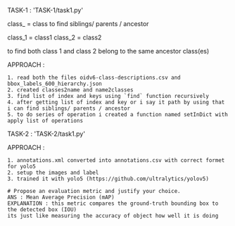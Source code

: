 TASK-1 : 'TASK-1/task1.py'

class_ = class to find siblings/ parents / ancestor


class_1 = class1 
class_2 = class2

to find both class 1 and class 2 belong to the same ancestor class(es)

APPROACH :

    1. read both the files oidv6-class-descriptions.csv and bbox_labels_600_hierarchy.json
    2. created classes2name and name2classes
    3. find list of index and keys using `find` function recursively 
    4. after getting list of index and key or i say it path by using that i can find siblings/ parents / ancestor
    5. to do series of operation i created a function named setInDict with apply list of operations


TASK-2 : 'TASK-2/task1.py'

APPROACH :

    1. annotations.xml converted into annotations.csv with correct formet for yolo5
    2. setup the images and label 
    3. trained it with yolo5 (https://github.com/ultralytics/yolov5)

    # Propose an evaluation metric and justify your choice.
    ANS : Mean Average Precision (mAP)
    EXPLANATION : this metric compares the ground-truth bounding box to the detected box (IOU)
    its just like measuring the accuracy of object how well it is doing
    


    